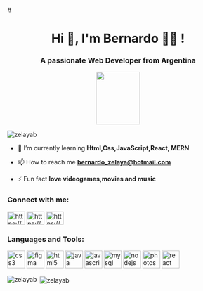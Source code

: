 #<h1 align="center">Hi 👋, I'm Bernardo	🧔🏻 !</h1>

<h3 align="center">A passionate Web Developer from Argentina</h3>
<p align="center"><img src="https://user-images.githubusercontent.com/73174174/99049264-67ee3d80-2575-11eb-980a-9921498c94a0.png" width="100" height="120"></p>


<p align="left"> <img src="https://komarev.com/ghpvc/?username=zelayab&label=Profile%20views&color=0e75b6&style=flat" alt="zelayab" /></p>

- 🌱 I’m currently learning **Html,Css,JavaScript,React, MERN**

- 📫 How to reach me **bernardo_zelaya@hotmail.com**

- ⚡ Fun fact **love videogames,movies and music**

<h3 align="left">Connect with me:</h3>
<p align="left">
<a href="https://linkedin.com/in/https://www.linkedin.com/in/bernardo-zelaya-025960b4/" target="blank"><img align="center" src="https://cdn.jsdelivr.net/npm/simple-icons@3.0.1/icons/linkedin.svg" alt="https://www.linkedin.com/in/bernardo-zelaya-025960b4/" height="30" width="40" /></a>
<a href="https://fb.com/https://www.facebook.com/bernardozelaya/" target="blank"><img align="center" src="https://cdn.jsdelivr.net/npm/simple-icons@3.0.1/icons/facebook.svg" alt="https://www.facebook.com/bernardozelaya/" height="30" width="40" /></a>
<a href="https://instagram.com/https://www.instagram.com/berzelaya" target="blank"><img align="center" src="https://cdn.jsdelivr.net/npm/simple-icons@3.0.1/icons/instagram.svg" alt="https://www.instagram.com/berzelaya" height="30" width="40" /></a>
</p>

<h3 align="left">Languages and Tools:</h3>
<p align="left"> <a href="https://www.w3schools.com/css/" target="_blank"> <img src="https://devicons.github.io/devicon/devicon.git/icons/css3/css3-original-wordmark.svg" alt="css3" width="40" height="40"/> </a> <a href="https://www.figma.com/" target="_blank"> <img src="https://www.vectorlogo.zone/logos/figma/figma-icon.svg" alt="figma" width="40" height="40"/> </a> <a href="https://www.w3.org/html/" target="_blank"> <img src="https://devicons.github.io/devicon/devicon.git/icons/html5/html5-original-wordmark.svg" alt="html5" width="40" height="40"/> </a> <a href="https://www.java.com" target="_blank"> <img src="https://devicons.github.io/devicon/devicon.git/icons/java/java-original-wordmark.svg" alt="java" width="40" height="40"/> </a> <a href="https://developer.mozilla.org/en-US/docs/Web/JavaScript" target="_blank"> <img src="https://devicons.github.io/devicon/devicon.git/icons/javascript/javascript-original.svg" alt="javascript" width="40" height="40"/> </a> <a href="https://www.mysql.com/" target="_blank"> <img src="https://devicons.github.io/devicon/devicon.git/icons/mysql/mysql-original-wordmark.svg" alt="mysql" width="40" height="40"/> </a> <a href="https://nodejs.org" target="_blank"> <img src="https://devicons.github.io/devicon/devicon.git/icons/nodejs/nodejs-original-wordmark.svg" alt="nodejs" width="40" height="40"/> </a> <a href="https://www.photoshop.com/en" target="_blank"> <img src="https://devicons.github.io/devicon/devicon.git/icons/photoshop/photoshop-plain.svg" alt="photoshop" width="40" height="40"/> </a> <a href="https://reactjs.org/" target="_blank"> <img src="https://devicons.github.io/devicon/devicon.git/icons/react/react-original-wordmark.svg" alt="react" width="40" height="40"/> </a> </p>

<p><img align="left" src="https://github-readme-stats.vercel.app/api/top-langs?username=zelayab&show_icons=true&locale=en&layout=compact" alt="zelayab" /></p>

<p>&nbsp;<img align="center" src="https://github-readme-stats.vercel.app/api?username=zelayab&show_icons=true&locale=en" alt="zelayab" /></p>
